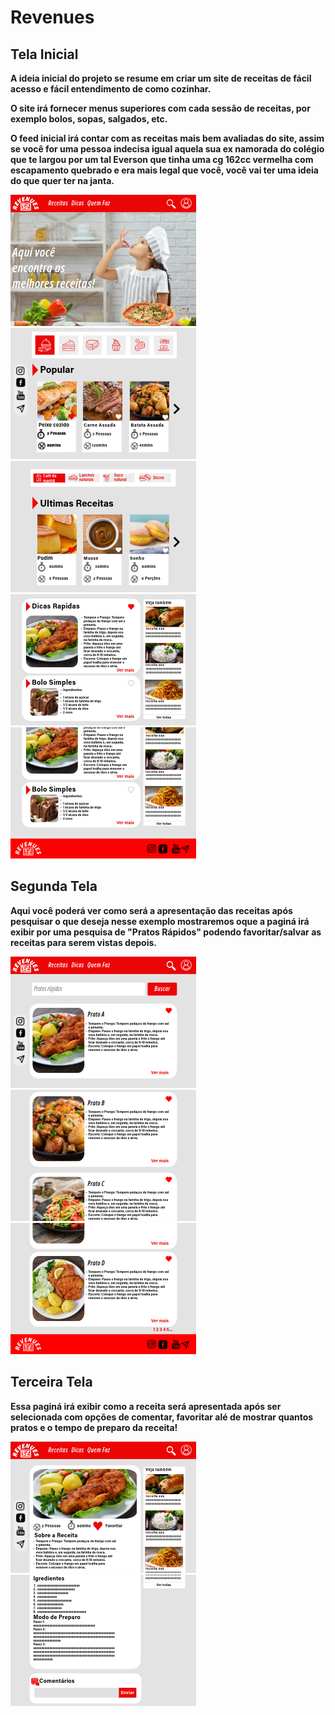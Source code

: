 # Revenues
## Tela Inicial
**A ideia inicial do projeto se resume em criar um site de receitas de fácil acesso e fácil entendimento de como cozinhar.**

**O site irá fornecer menus superiores com cada sessão de receitas, por exemplo bolos, sopas, salgados, etc.**

**O feed inicial irá contar com as receitas mais bem avaliadas do site, assim se você for uma pessoa indecisa igual aquela sua ex namorada do colégio que te largou por um tal Everson que tinha uma cg 162cc vermelha com escapamento quebrado e era mais legal que você, você vai ter uma ideia do que quer ter na janta.**

![1](telainicialpt1.png)
![2](telainicialpt2.png)
![3](telainicialpt3.png)
![4](telainicialpt4.png)
![5](telainicialptfinal.png)

###
## Segunda Tela
**Aqui você poderá ver como será a apresentação das receitas após pesquisar o que deseja nesse 
exemplo mostraremos oque a paginá irá exibir por uma pesquisa de "Pratos Rápidos"
podendo favoritar/salvar as receitas para serem vistas depois.**

![7](tela2pt1.png)
![8](tela2pt2.png)
![9](tela2pt3.png)
## Terceira Tela

**Essa paginá irá exibir como a receita será apresentada após ser selecionada
com opções de comentar, favoritar alé de mostrar quantos pratos e o tempo de preparo
da receita!**

![10](tela3pt1.png)
![11](tela3pt2semrodape.png)

